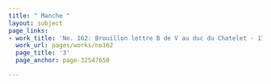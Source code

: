 ```yaml
---
title: " Manche "
layout: subject
page_links:
- work_title: 'No. 162: Brouillon lettre B de V au duc du Chatelet - 1781/05/12'
  work_url: pages/works/no162
  page_title: '3'
  page_anchor: page-32547650

---
```

